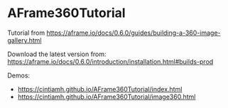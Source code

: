# AFrame360Tutorial

Tutorial from 
https://aframe.io/docs/0.6.0/guides/building-a-360-image-gallery.html

Download the latest version from:
https://aframe.io/docs/0.6.0/introduction/installation.html#builds-prod

Demos:
* https://cintiamh.github.io/AFrame360Tutorial/index.html
* https://cintiamh.github.io/AFrame360Tutorial/image360.html
